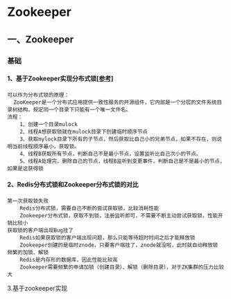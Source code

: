
# Zookeeper

## 一、Zookeeper
### 基础

#### 1、基于Zookeeper实现分布式锁[[参考]](https://blog.csdn.net/wuzhiwei549/article/details/80692278)
```
可以作为分布式锁的原理：
  ZooKeeper是一个分布式应用提供一致性服务的开源组件，它内部是一个分层的文件系统目录树结构，规定同一个目录下只能有一个唯一文件名。
流程：
    1、创建一个目录mulock
    2、线程A想获取锁就在mulock目录下创建临时顺序节点
    3、获取mylock目录下所有的子节点，然后获取比自己小的兄弟节点，如果不存在，则说明当前线程顺序最小，获取锁。
    4、线程B获取所有节点，判断自己不是最小节点，设置监听比自己次小的节点。
    5、线程A处理完，删除自己的节点，线程B监听到变更事件，判断自己是不是最小的节点，如果是这获得锁    
```

#### 2、Redis分布式锁和Zookeeper分布式锁的对比
```
第一次获取锁失败
    Redis分布式锁，需要自己不断的尝试获取锁，比较消耗性能
    Zookeeper分布式锁，获取不到锁，注册监听即可，不需要不断主动尝试获取锁，性能开销比较小
获取锁的客户端出现Bug挂了
    Redis如果获取锁的客户端出现问题，那么只能等待超时时间之后才能释放锁
    Zookeeper创建的是临时znode，只要客户端挂了，znode就没啦，此时就自动释放锁  
频繁的加锁、解锁
    Redis是内存形的数据库，因此性能比较高
    Zookeeper需要频繁的申请加锁（创建目录）、解锁（删除目录），对于ZK集群的压力比较大
```













3.基于zookeeper实现
